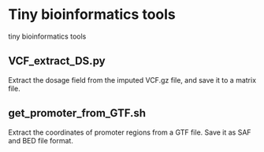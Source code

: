 # Tiny bioinformatics tools
tiny bioinformatics tools


## VCF_extract_DS.py
Extract the dosage field from the imputed VCF.gz file, and save it to a matrix file.


## get_promoter_from_GTF.sh
Extract the coordinates of promoter regions from a GTF file. Save it as SAF and BED file format.
